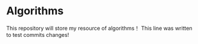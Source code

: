 # Algorithms
This repository will store my resource of algorithms！
This line was written to test commits changes!
